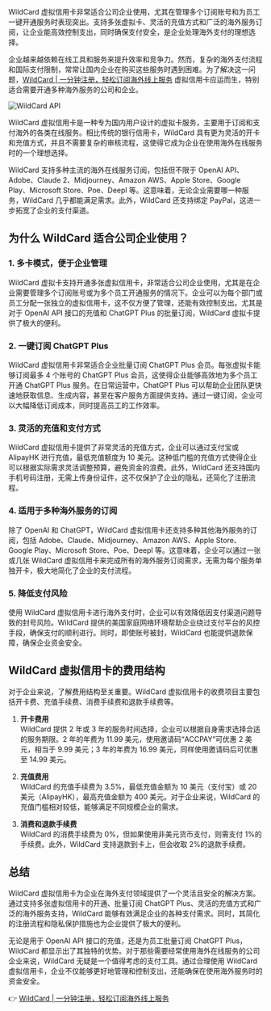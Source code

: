 WildCard 虚拟信用卡非常适合公司企业使用，尤其在管理多个订阅账号和为员工一键开通服务时表现突出。支持多张虚拟卡、灵活的充值方式和广泛的海外服务订阅，让企业能高效控制支出，同时确保支付安全，是企业处理海外支付的理想选择。

企业越来越依赖在线工具和服务来提升效率和竞争力。然而，复杂的海外支付流程和国际支付限制，常常让国内企业在购买这些服务时遇到困难。为了解决这一问题，[WildCard | 一分钟注册，轻松订阅海外线上服务](https://bit.ly/bewildcard) 虚拟信用卡应运而生，特别适合需要开通多种海外服务的公司和企业。

![WildCard API](https://leiue.com/uploads/2025/08/WildCard-API.png)

WildCard 虚拟信用卡是一种专为国内用户设计的虚拟卡服务，主要用于订阅和支付海外的各类在线服务。相比传统的银行信用卡，WildCard 具有更为灵活的开卡和充值方式，并且不需要复杂的审核流程，这使得它成为企业在使用海外在线服务时的一个理想选择。

WildCard 支持多种主流的海外在线服务订阅，包括但不限于 OpenAI API、Adobe、Claude 2、Midjourney、Amazon AWS、Apple Store、Google Play、Microsoft Store、Poe、Deepl 等。这意味着，无论企业需要哪一种服务，WildCard 几乎都能满足需求。此外，WildCard 还支持绑定 PayPal，这进一步拓宽了企业的支付渠道。

## 为什么 WildCard 适合公司企业使用？

### 1. 多卡模式，便于企业管理

WildCard 虚拟卡支持开通多张虚拟信用卡，非常适合公司企业使用，尤其是在企业需要管理多个订阅账号或为多个员工开通服务的情况下。企业可以为每个部门或员工分配一张独立的虚拟信用卡，这不仅方便了管理，还能有效控制支出。尤其是对于 OpenAI API 接口的充值和 ChatGPT Plus 的批量订阅，WildCard 虚拟卡提供了极大的便利。

### 2. 一键订阅 ChatGPT Plus

WildCard 虚拟信用卡非常适合企业批量订阅 ChatGPT Plus 会员。每张虚拟卡能够订阅最多 4 个账号的 ChatGPT Plus 会员，这使得企业能够高效地为多个员工开通 ChatGPT Plus 服务。在日常运营中，ChatGPT Plus 可以帮助企业团队更快速地获取信息、生成内容，甚至在客户服务方面提供支持。通过一键订阅，企业可以大幅降低订阅成本，同时提高员工的工作效率。

### 3. 灵活的充值和支付方式

WildCard 虚拟信用卡提供了非常灵活的充值方式，企业可以通过支付宝或 AlipayHK 进行充值，最低充值额度为 10 美元。这种低门槛的充值方式使得企业可以根据实际需求灵活调整预算，避免资金的浪费。此外，WildCard 还支持国内手机号码注册，无需上传身份证件，这不仅保护了企业的隐私，还简化了注册流程。

### 4. 适用于多种海外服务的订阅

除了 OpenAI 和 ChatGPT，WildCard 虚拟信用卡还支持多种其他海外服务的订阅，包括 Adobe、Claude、Midjourney、Amazon AWS、Apple Store、Google Play、Microsoft Store、Poe、Deepl 等。这意味着，企业可以通过一张或几张 WildCard 虚拟信用卡来完成所有的海外服务订阅需求，无需为每个服务单独开卡，极大地简化了企业的支付流程。

### 5. 降低支付风险

使用 WildCard 虚拟信用卡进行海外支付时，企业可以有效降低因支付渠道问题导致的封号风险。WildCard 提供的美国家庭网络环境帮助企业绕过支付平台的风控手段，确保支付的顺利进行。同时，即使账号被封，WildCard 也能提供退款保障，确保企业资金安全。

## WildCard 虚拟信用卡的费用结构

对于企业来说，了解费用结构至关重要。WildCard 虚拟信用卡的收费项目主要包括开卡费、充值手续费、消费手续费和退款手续费等。

1. **开卡费用**  
   WildCard 提供 2 年或 3 年的服务时间选择，企业可以根据自身需求选择合适的服务期限。2 年的年费为 11.99 美元，使用邀请码“ACCPAY”可优惠 2 美元，相当于 9.99 美元；3 年的年费为 16.99 美元，同样使用邀请码后可优惠至 14.99 美元。

2. **充值费用**  
   WildCard 的充值手续费为 3.5%，最低充值金额为 10 美元（支付宝）或 20 美元（AlipayHK），最高充值金额为 400 美元。对于企业来说，WildCard 的充值门槛相对较低，能够满足不同规模企业的需求。

3. **消费和退款手续费**  
   WildCard 的消费手续费为 0%，但如果使用非美元货币支付，则需支付 1%的手续费。此外，WildCard 支持退款到卡上，但会收取 2%的退款手续费。

## 总结

WildCard 虚拟信用卡为企业在海外支付领域提供了一个灵活且安全的解决方案。通过支持多张虚拟信用卡的开通、批量订阅 ChatGPT Plus、灵活的充值方式和广泛的海外服务支持，WildCard 能够有效满足企业的各种支付需求。同时，其简化的注册流程和隐私保护措施也为企业提供了极大的便利。

无论是用于 OpenAI API 接口的充值，还是为员工批量订阅 ChatGPT Plus，WildCard 都显示出了其独特的优势。对于那些需要经常使用海外在线服务的公司企业来说，WildCard 无疑是一个值得考虑的支付工具。通过合理使用 WildCard 虚拟信用卡，企业不仅能够更好地管理和控制支出，还能确保在使用海外服务时的资金安全。

👉 [WildCard | 一分钟注册，轻松订阅海外线上服务](https://bit.ly/bewildcard)